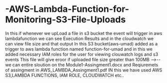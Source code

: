 # -AWS-Lambda-Function-for-Monitoring-S3-File-Uploads
In this if whenever we upLoad a file in s3 bucket the event will trigger in aws lambdafunction we can see Execution Results and  in the cloudwatch we can view file size and that output
In this S3 bucket(aws-umad)  added as a trigger to aws lambda function named function-for-umad and in this we added necessary IAM roles for the user for viewing clouwatch logs and s3 events
This file will give eroor if uploaded file size greater than 100MB
-->-- we can entire sloution on the Module1-Assingment1.docx and Reqiuremets of  assingment in  AWS_LAMBDA_Assingment1.pdf
  IN this we have used AWS S3,LAMBDA FUNCTIONS, IAM ROLE, CLOUDWATCH etc..
